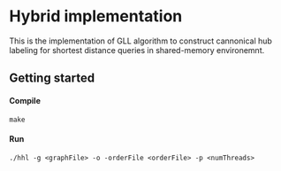 # Hybrid implementation #
This is the implementation of GLL algorithm to construct cannonical hub labeling for shortest distance queries in shared-memory environemnt. 
## Getting started ##

#### Compile ####
```
make
```
#### Run ####
```
./hhl -g <graphFile> -o -orderFile <orderFile> -p <numThreads> 
```
